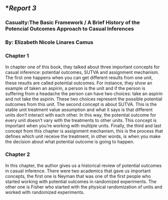 ## **Report 3*

### Casualty:The Basic Framework / A Brief History of the Potencial Outcomes Approach to Casual Inferences 
### By: Elizabeth Nicole Linares Camus

### Chapter 1

In chapter one of this book, they talked about three important concepts for casual inference: potential outcomes, SUTVA and assignment mechanism. The first one happens when you can get different results from one unit, these results are called potential outcomes. For instance, they show an example of taken an aspirin, a person is the unit and if the person is suffering from a headache the person can have two choices: take an aspirin and not take the aspirin. These two choices represent the possible potential outcomes from this unit. The second concept is about SUTVA. This is the stable unit treatment value assumption and what it says is that different units don’t interact with each other. In this way, the potential outcome for every unit doesn’t vary with the treatments to other units. This concept is important when you’re working with multiple units. Finally, the third and last concept from this chapter is assignment mechanism, this is the process that defines which unit receive the treatment, in other words, is when you make the decision about what potential outcome is going to happen.

### Chapter 2

In this chapter, the author gives us a historical review of potential outcomes in casual inference. There were two academics that gave us important concepts, the first one is Neyman that was one of the first people who started working with potential outcomes in randomized experiments. The other one is Fisher who started with the physical randomization of units and worked with randomized experiments.  

